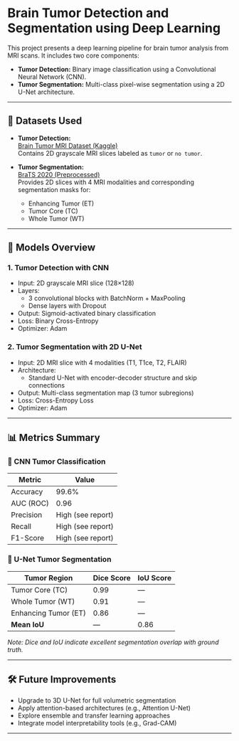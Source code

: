 # Brain Tumor Detection and Segmentation using Deep Learning

This project presents a deep learning pipeline for brain tumor analysis from MRI scans. It includes two core components:

- **Tumor Detection:** Binary image classification using a Convolutional Neural Network (CNN).
- **Tumor Segmentation:** Multi-class pixel-wise segmentation using a 2D U-Net architecture.

---
## 🧠 Datasets Used

- **Tumor Detection:**  
  [Brain Tumor MRI Dataset (Kaggle)](https://www.kaggle.com/datasets/masoudnickparvar/brain-tumor-mri-dataset)  
  Contains 2D grayscale MRI slices labeled as `tumor` or `no tumor`.

- **Tumor Segmentation:**  
  [BraTS 2020 (Preprocessed)](https://www.kaggle.com/datasets/awsaf49/brats2020-training-data/data)  
  Provides 2D slices with 4 MRI modalities and corresponding segmentation masks for:
  - Enhancing Tumor (ET)
  - Tumor Core (TC)
  - Whole Tumor (WT)

---

## 🚀 Models Overview

### 1. Tumor Detection with CNN

- Input: 2D grayscale MRI slice (128×128)
- Layers:
  - 3 convolutional blocks with BatchNorm + MaxPooling
  - Dense layers with Dropout
- Output: Sigmoid-activated binary classification
- Loss: Binary Cross-Entropy
- Optimizer: Adam

### 2. Tumor Segmentation with 2D U-Net

- Input: 2D MRI slice with 4 modalities (T1, T1ce, T2, FLAIR)
- Architecture:
  - Standard U-Net with encoder-decoder structure and skip connections
- Output: Multi-class segmentation map (3 tumor subregions)
- Loss: Cross-Entropy Loss
- Optimizer: Adam

---

## 📊 Metrics Summary

### 🔹 CNN Tumor Classification

| Metric       | Value   |
|--------------|---------|
| Accuracy     | 99.6%   |
| AUC (ROC)    | 0.96    |
| Precision    | High (see report) |
| Recall       | High (see report) |
| F1-Score     | High (see report) |

### 🔹 U-Net Tumor Segmentation

| Tumor Region       | Dice Score | IoU Score |
|--------------------|------------|-----------|
| Tumor Core (TC)    | 0.99       | —         |
| Whole Tumor (WT)   | 0.91       | —         |
| Enhancing Tumor (ET)| 0.86      | —         |
| **Mean IoU**       | —          | 0.86      |

*Note: Dice and IoU indicate excellent segmentation overlap with ground truth.*

---

## 🛠️ Future Improvements

- Upgrade to 3D U-Net for full volumetric segmentation
- Apply attention-based architectures (e.g., Attention U-Net)
- Explore ensemble and transfer learning approaches
- Integrate model interpretability tools (e.g., Grad-CAM)

---

